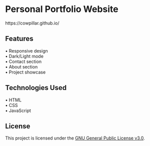 <h1>Personal Portfolio Website</h1>
https://cowpillar.github.io/

<h2> Features </h2>
<p>
• Responsive design <br>
• Dark/Light mode <br>
• Contact section <br>
• About section <br>
• Project showcase
</p>

<h2> Technologies Used </h2>
<p>
• HTML <br>
• CSS <br>
• JavaScript
</p>

<h2> License </h2>  
<p>This project is licensed under the <a href="https://www.gnu.org/licenses/gpl-3.0.html">GNU General Public License v3.0</a>.</p>
